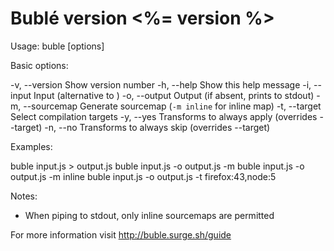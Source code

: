 Bublé version <%= version %>
=====================================

Usage: buble [options] <entry file>

Basic options:

-v, --version            Show version number
-h, --help               Show this help message
-i, --input              Input (alternative to <entry file>)
-o, --output <output>    Output (if absent, prints to stdout)
-m, --sourcemap          Generate sourcemap (`-m inline` for inline map)
-t, --target             Select compilation targets
-y, --yes                Transforms to always apply (overrides --target)
-n, --no                 Transforms to always skip (overrides --target)

Examples:

buble input.js > output.js
buble input.js -o output.js -m
buble input.js -o output.js -m inline
buble input.js -o output.js -t firefox:43,node:5

Notes:

* When piping to stdout, only inline sourcemaps are permitted

For more information visit http://buble.surge.sh/guide

